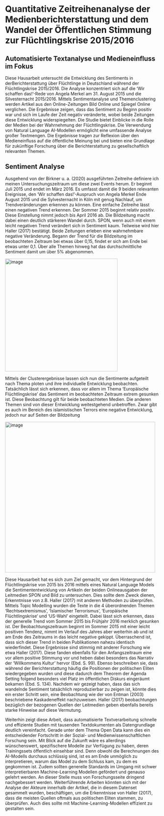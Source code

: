 # Quantitative Zeitreihenanalyse der Medienberichterstattung und dem Wandel der Öffentlichen Stimmung zur Flüchtlingskrise 2015/2016
## Automatisierte Textanalyse und Medieneinfluss im Fokus
Diese Hausarbeit untersucht die Entwicklung des Sentiments in derBerichterstattung über 
Flüchtlinge in Deutschland während der Flüchtlingskrise 2015/2016. Die Analyse konzentriert
sich auf die ‘Wir schaffen das!’-Rede von Angela Merkel am 31. August 2015 und die
Silvesternacht 2015/2016. Mittels Sentimentanalyse und Themenclustering werden Artikel aus
den Online-Zeitungen Bild Online und Spiegel Online verglichen. Die Ergebnisse zeigen, dass
das Sentiment zu Beginn positiv war und sich im Laufe der Zeit negativ veränderte, wobei
beide Zeitungen diese Entwicklung widerspiegelten. Die Studie bietet Einblicke in die Rolle der
Medien bei der Wahrnehmung der Flüchtlingskrise. Die Verwendung von Natural Language
AI-Modellen ermöglicht eine umfassende Analyse großer Textmengen. Die Ergebnisse tragen zur
Reflexion über den Medieneinfluss auf die öffentliche Meinung bei und bieten eine Grundlage
für zukünftige Forschung über die Berichterstattung zu gesellschaftlich relevanten Themen.



## Sentiment Analyse
Ausgehend von der Birkner u. a. (2020) ausgeführten Zeitreihe definiere ich meinen Untersuchungszeitraum
um diese zwei Events herum. Er beginnt Juli 2015 und endet im März 2016. Es umfasst damit die
9
beiden relevanten Ereignisse, den ‘Wir schaffen das!’-Auspruch von Angela Merkel Ende August
2015 und die Sylvesternacht in Köln mit genug Nachlauf, um Trendveränderungen erkennen zu
können.
Eine einfache Zeitreihe lässt einen negativen Trend erkennen. Der Sommer 2015 beginnt relativ
positiv. Diese Einstellung nimmt jedoch bis April 2016 ab. Die Bildzeitung macht dabei einen
deutlich stärkeren Wandel durch. SPON, wenn auch mit einem leicht negativen Trend verändert
sich in Sentiment kaum. Teilweise wird hier Haller (2017) bestätigt. Beide Zeitungen erleben
eine wahrnehmbare negative Veränderung. Begann der Trend für die Bildzeitung im beobachteten
Zeitraum bei etwas über 0,15, findet er sich am Ende bei etwas unter 0,1. Über alle Themen hinweg
hat das durchschnittliche Sentiment damit um über 5% abgenommen.

<img width="367" alt="image" src="https://github.com/lrodeck/Hausarbeit-MedSoz-Stru-Pol-Kon-Zus/assets/41971053/69100e0a-56b8-4732-bdbe-6b8faf09f652">


Mittels der Clusterergebnisse lassen sich nun die Sentimente aufgeteilt nach Thema ploten und ihre
individuelle Entwicklung beobachten. Tatsächlich lässt sich erkennen, dass vor allem im Thema
‘Europäische Flüchtlingskrise’ das Sentiment im beobachteten Zeitraum extrem gesunken ist. Diese
Beobachtung gilt für beide beobachteten Medien. Die anderen Themen sind von dieser Entwicklung
weitestgehend unbetroffen. Zwar gibt es auch im Bereich des islamistischen Terrors eine negative
Entwicklung, jedoch nur auf Seiten der Bildzeitung

<img width="490" alt="image" src="https://github.com/lrodeck/Hausarbeit-MedSoz-Stru-Pol-Kon-Zus/assets/41971053/8c160c39-079d-498b-9b4d-e6fa83b8303e">


Diese Hausarbeit hat es sich zum Ziel gemacht, vor dem Hintergrund der Flüchtlingskrise von
2015 bis 2016 mittels eines Natural Language Models die Sentimententwicklung von Artikeln der
beiden Onlineausgaben der Leitmedien SPON und Bild zu untersuchen. Dies sollte dem Zweck
dienen, Erkenntnisse von z.B. Haller (2017) mit anderen Methoden zu überprüfen.
Mittels Topic Modelling wurden die Texte in die 4 überordnenden Themen ‘Rechtsextremismus’,
‘Islamischer Terrorismus’, ‘Europäische Flüchtlingskrise’ und ‘US-Wahl’ eingeteilt. Dabei lässt sich
erkennen, dass der generelle Trend vom Sommer 2015 bis Frühjahr 2016 merklich gesunken ist.
Der Beobachtungszeitraum beginnt im Sommer 2015 mit einer leicht positiven Tendenz, nimmt im
Verlauf des Jahres aber weiterhin ab und ist am Ende des Zeitraums in das leicht negative gekippt.
Überraschend ist, dass sich dieser Trend in beiden Publikationen nahezu identisch wiederfindet.
Diese Ergebnisse sind stimmig mit anderer Forschung wie etwa Haller (2017). Diese fanden ebenfalls
für den Anfangszeitraum eine vor allem positive Stimmung vor und heben dabei besonders das Narrativ der ‘Willkommens Kultur’ hervor (Ebd. S. 99). 
Ebenso beschreiben sie, dass während der Berichterstattung häufig die Positionen der politischen Eliten wiedergegeben wurden und diese
dadurch dem Theorem der Agenda Setting folgend besonders viel Platz im öffentlichen Diskurs
eingeräumt bekamen (Ebd. S. 134). Nachdem wir gezeigt haben, dass das sich wandelnde Sentiment
tatsächlich reproduzierbar zu zeigen ist, könnte dies ein erster Schritt sein, eine Beobachtung wie
der von Entman (2003) beschriebene Kaskadeneffekt nachzuweisen. Haller (2017) beobachtungen
bezüglich der bezogenen Quellen der Leitmedien geben ebenfalls bereits starke Hinweise auf diese
Vermutung.

Weiterhin zeigt diese Arbeit, dass automatisierte Textverarbeitung schnelle und effiziente Studien
mit tausenden Textdokumenten als Datengrundlage deutlich vereinfacht. Gerade unter dem Thema
Open Data kann dies ein entscheidender Fortschritt in der Sozial- und Medienwissenschaftlichen
Forschung sein. Mit Blick auf die Zukunft wäre es allerdings wünschenswert, spezifischere
Modelle zur Verfügung zu haben, deren Trainingssets öffentlich einsehbar sind. Denn obwohl die
Berechnungen des AI-Modells durchaus schlüssig sind, ist es am Ende unmöglich zu interpretieren,
warum das Model zu dem Schluss kam, zu dem es gegkommen ist. Zudem sollten generelle
Standards im Umgang mit schwer interpretierbaren Machine-Learning Modellen gefördert und
genauso gelehrt werden. An dieser Stelle muss von Forschungsseite dringend nachgebessert werden.
Weiterführende Arbeiten könnten sich mit der Analyse der Akteure innerhalb der Artikel, die in
diesem Datenset gesammelt wurden, beschäftigen, um die Erkenntnisse von Haller (2017), dass
die meisten Quellen oftmals aus politischen Eliten stammen, zu überprüfen. Auch dies sollte mit
Machine-Learning-Modellen effizient zu gestalten sein.

